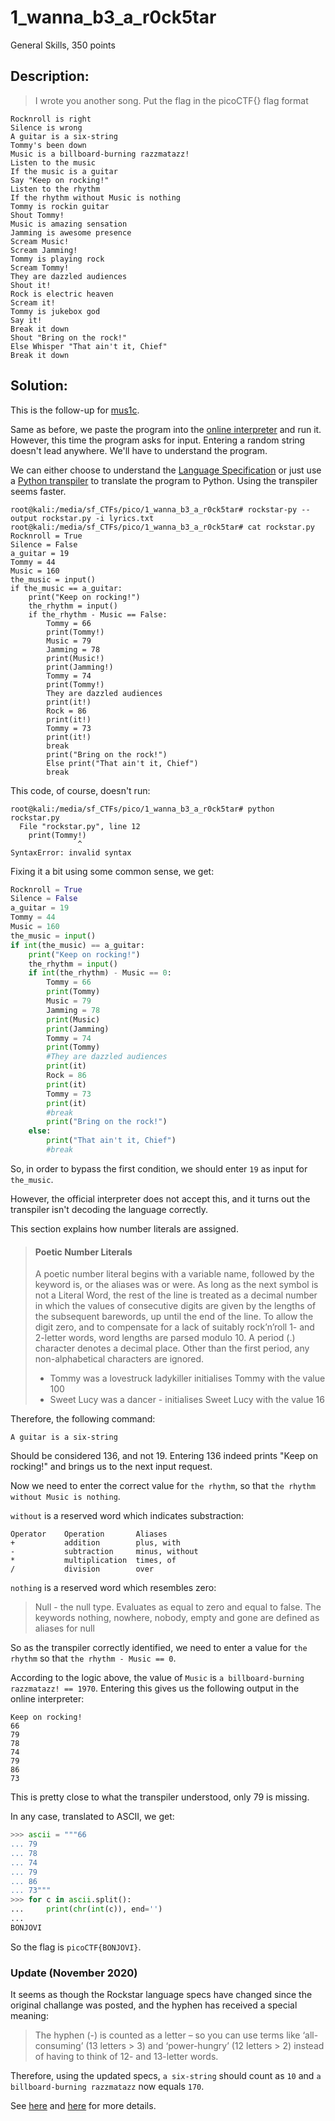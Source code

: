 # 1_wanna_b3_a_r0ck5tar
General Skills, 350 points

## Description:
> I wrote you another song. Put the flag in the picoCTF{} flag format

```
Rocknroll is right              
Silence is wrong                
A guitar is a six-string        
Tommy's been down               
Music is a billboard-burning razzmatazz!
Listen to the music             
If the music is a guitar                  
Say "Keep on rocking!"                
Listen to the rhythm
If the rhythm without Music is nothing
Tommy is rockin guitar
Shout Tommy!                    
Music is amazing sensation 
Jamming is awesome presence
Scream Music!                   
Scream Jamming!                 
Tommy is playing rock           
Scream Tommy!       
They are dazzled audiences                  
Shout it!
Rock is electric heaven                     
Scream it!
Tommy is jukebox god            
Say it!                                     
Break it down
Shout "Bring on the rock!"
Else Whisper "That ain't it, Chief"                 
Break it down 
```

## Solution: 

This is the follow-up for [mus1c](mus1c.md).

Same as before, we paste the program into the [online interpreter](https://codewithrockstar.com/online) and run it. However, this time the program asks for input. Entering a random string doesn't lead anywhere. We'll have to understand the program.

We can either choose to understand the [Language Specification](https://codewithrockstar.com/docs) or just use a [Python transpiler](https://github.com/yanorestes/rockstar-py) to translate the program to Python. Using the transpiler seems faster.

```console
root@kali:/media/sf_CTFs/pico/1_wanna_b3_a_r0ck5tar# rockstar-py --output rockstar.py -i lyrics.txt
root@kali:/media/sf_CTFs/pico/1_wanna_b3_a_r0ck5tar# cat rockstar.py
Rocknroll = True
Silence = False
a_guitar = 19
Tommy = 44
Music = 160
the_music = input()
if the_music == a_guitar:
    print("Keep on rocking!")
    the_rhythm = input()
    if the_rhythm - Music == False:
        Tommy = 66
        print(Tommy!)
        Music = 79
        Jamming = 78
        print(Music!)
        print(Jamming!)
        Tommy = 74
        print(Tommy!)
        They are dazzled audiences
        print(it!)
        Rock = 86
        print(it!)
        Tommy = 73
        print(it!)
        break
        print("Bring on the rock!")
        Else print("That ain't it, Chief")
        break
```

This code, of course, doesn't run:
```console
root@kali:/media/sf_CTFs/pico/1_wanna_b3_a_r0ck5tar# python rockstar.py
  File "rockstar.py", line 12
    print(Tommy!)
               ^
SyntaxError: invalid syntax
```

Fixing it a bit using some common sense, we get:

```python
Rocknroll = True
Silence = False
a_guitar = 19
Tommy = 44
Music = 160
the_music = input()
if int(the_music) == a_guitar:
    print("Keep on rocking!")
    the_rhythm = input()
    if int(the_rhythm) - Music == 0:
        Tommy = 66
        print(Tommy)
        Music = 79
        Jamming = 78
        print(Music)
        print(Jamming)
        Tommy = 74
        print(Tommy)
        #They are dazzled audiences
        print(it)
        Rock = 86
        print(it)
        Tommy = 73
        print(it)
        #break
        print("Bring on the rock!")
    else:
        print("That ain't it, Chief")
        #break
```

So, in order to bypass the first condition, we should enter `19` as input for `the_music`.

However, the official interpreter does not accept this, and it turns out the transpiler isn't decoding the language correctly.

This section explains how number literals are assigned.

> #### Poetic Number Literals
> 
> A poetic number literal begins with a variable name, followed by the keyword is, or the aliases was or were. As long as the next symbol is not a Literal Word, the rest of the line is treated as a decimal number in which the values of consecutive digits are given by the lengths of the subsequent barewords, up until the end of the line. To allow the digit zero, and to compensate for a lack of suitably rock’n’roll 1- and 2-letter words, word lengths are parsed modulo 10. A period (.) character denotes a decimal place. Other than the first period, any non-alphabetical characters are ignored.
> 
>  *   Tommy was a lovestruck ladykiller initialises Tommy with the value 100
>  *   Sweet Lucy was a dancer - initialises Sweet Lucy with the value 16


Therefore, the following command:
```
A guitar is a six-string        
```

Should be considered 136, and not 19. Entering 136 indeed prints "Keep on rocking!" and brings us to the next input request.

Now we need to enter the correct value for `the rhythm`, so that `the rhythm without Music is nothing`. 

`without` is a reserved word which indicates substraction:


```
Operator 	Operation 	    Aliases
+ 	        addition 	    plus, with
- 	        subtraction 	minus, without
* 	        multiplication 	times, of
/ 	        division 	    over
```

`nothing` is a reserved word which resembles zero:

> Null - the null type. Evaluates as equal to zero and equal to false. The keywords nothing, nowhere, nobody, empty and gone are defined as aliases for null

So as the transpiler correctly identified, we need to enter a value for `the rhythm` so that `the rhythm - Music == 0`.

According to the logic above, the value of `Music` is `a billboard-burning razzmatazz! == 1970`. Entering this gives us the following output in the online interpreter:

```
Keep on rocking!
66
79
78
74
79
86
73
```

This is pretty close to what the transpiler understood, only 79 is missing.

In any case, translated to ASCII, we get:

```python
>>> ascii = """66
... 79
... 78
... 74
... 79
... 86
... 73"""
>>> for c in ascii.split():
...     print(chr(int(c)), end='')
...
BONJOVI
```

So the flag is `picoCTF{BONJOVI}`.

### Update (November 2020)

It seems as though the Rockstar language specs have changed since the original challange was posted, and the hyphen has received a special meaning:

> The hyphen (-) is counted as a letter – so you can use terms like ‘all-consuming’ (13 letters > 3) and ‘power-hungry’ (12 letters > 2) instead of having to think of 12- and 13-letter words.

Therefore, using the updated specs, `a six-string` should count as `10` and `a billboard-burning razzmatazz` now equals `170`.

See [here](https://github.com/Dvd848/CTFs/issues/8) and [here](https://github.com/Dvd848/CTFs/issues/9) for more details.

